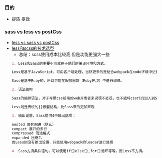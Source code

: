 ### 目的
- 提质 提效


### sass vs less vs postCss
- [less vs sass vs postCss](https://febook.hzfe.org/awesome-interview/book2/css-preprocessor)
- [less和scss的技术选型](https://www.leedong.cn/p/5babe9fdc7dc65462a66747f)
  - 总结：scss使用成本比较高 但是功能更强大一些 
  ```md
  1. Less和Sass的主要不同就在于他们的编译环境和方式。

  Less是基于JavaScript，可由客户端处理，当然更多的是结合webpack在node环境中进行编译。

  Sass是基于Ruby的，所以只能在服务器端（Ruby环境）中进行编译。

  2. 语法结构

  Sass的缩排语法，对于写惯css前端的web开发者来说很不直观，也不能将css代码加入到Sass里面，因此sass语法进行了改良，Sass 3就变成了Scss(sassy css)。与原来的语法兼容，只是用{}取代了原来的缩进。

  Less则是传统的{}嵌套结构，比Sass来的更加直观

  3. 输出设置，Sass提供4中输出选项：

  nested 嵌套缩进（默认）
  compact 展开的多行
  compressed 简洁格式
  expanded 压缩后
  而Less则没有输出设置，只能使用webpack的loader进行处理

  4. Sass支持条件语句，可以使用if{}else{},for{}循环等等。而Less不支持。
  ```